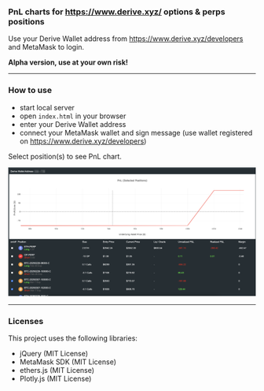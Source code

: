 ### PnL charts for https://www.derive.xyz/ options & perps positions

Use your Derive Wallet address from https://www.derive.xyz/developers and MetaMask to login.


**Alpha version, use at your own risk!** 

---
### How to use
- start local server
- open `index.html` in your browser
- enter your Derive Wallet address
- connect your MetaMask wallet and sign message (use wallet registered on https://www.derive.xyz/developers)

Select position(s) to see PnL chart. 

![Screenshot](img/screenshot.png)

---
### Licenses

This project uses the following libraries:

- jQuery (MIT License)
- MetaMask SDK (MIT License)
- ethers.js (MIT License)
- Plotly.js (MIT License)